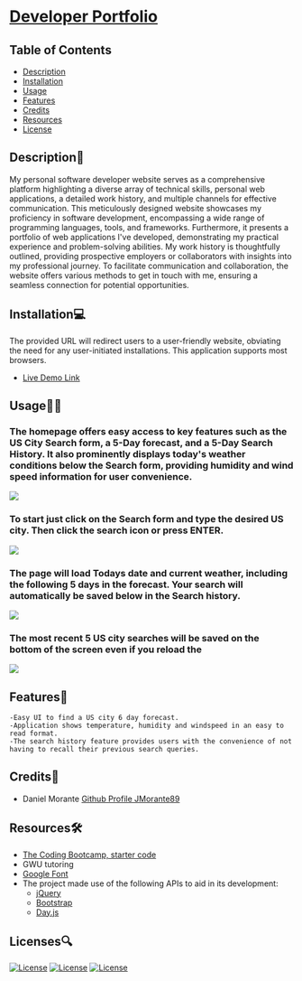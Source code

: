 # [Developer Portfolio](https://jmorante89.github.io/Developer-Portfolio/)

  ## Table of Contents
  - [Description](#description📝)
  - [Installation](#installation💻)
  - [Usage](#usage👨‍💻)
  - [Features](#features🎁)
  - [Credits](#credits📣)
  - [Resources](#resources🛠️)
  - [License](#licenses🔍)

## Description📝
My personal software developer website serves as a comprehensive platform highlighting a diverse array of technical skills, personal web applications, a detailed work history, and multiple channels for effective communication. This meticulously designed website showcases my proficiency in software development, encompassing a wide range of programming languages, tools, and frameworks. Furthermore, it presents a portfolio of web applications I've developed, demonstrating my practical experience and problem-solving abilities. My work history is thoughtfully outlined, providing prospective employers or collaborators with insights into my professional journey. To facilitate communication and collaboration, the website offers various methods to get in touch with me, ensuring a seamless connection for potential opportunities.

## Installation💻
The provided URL will redirect users to a user-friendly website, obviating the need for any user-initiated installations. This application supports most browsers.
- [Live Demo Link](https://jmorante89.github.io/Developer-Portfolio/)

## Usage👨‍💻
### The homepage offers easy access to key features such as the US City Search form, a 5-Day forecast, and a 5-Day Search History. It also prominently displays today's weather conditions below the Search form, providing humidity and wind speed information for user convenience. 
![](./assets/images/Homepage.png)

### To start just click on the Search form and type the desired US city. Then click the search icon or press ENTER.
![](./assets/images/SearchCity.png)

### The page will load Todays date and current weather, including the following 5 days in the forecast. Your search will automatically be saved below in the Search history.
![](./assets/images/SearchResults.png)

### The most recent 5 US city searches will be saved on the bottom of the screen even if you reload the
![](./assets/images/SearchHistory.png)


## Features🎁
    -Easy UI to find a US city 6 day forecast.  
    -Application shows temperature, humidity and windspeed in an easy to read format.  
    -The search history feature provides users with the convenience of not having to recall their previous search queries.

 ## Credits📣
- Daniel Morante 
  [Github Profile JMorante89](https://github.com/JMorante89)

## Resources🛠️
- [The Coding Bootcamp, starter code](https://github.com/coding-boot-camp/crispy-octo-meme)
- GWU tutoring
- [Google Font](https://fonts.google.com/specimen/Open+Sans)
- The project made use of the following APIs to aid in its development:
  - [jQuery](https://jquery.com/)
  - [Bootstrap](https://getbootstrap.com/)
  - [Day.js](https://day.js.org/)

## Licenses🔍
[![License](https://img.shields.io/badge/License-Apache-blue.svg)](https://www.apache.org/licenses/LICENSE-2.0) [![License](https://img.shields.io/badge/License-GNU-blue.svg)](https://www.gnu.org/licenses/gpl-3.0.en.html) [![License](https://img.shields.io/badge/License-MPL_2.0-blue.svg)](https://www.mozilla.org/en-US/MPL/2.0/) 